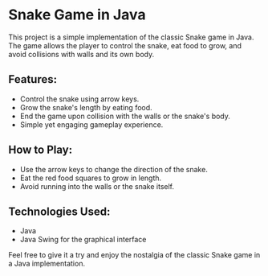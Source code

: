 # Snake Game in Java

This project is a simple implementation of the classic Snake game in Java. The game allows the player to control the snake, eat food to grow, and avoid collisions with walls and its own body.

## Features:
- Control the snake using arrow keys.
- Grow the snake's length by eating food.
- End the game upon collision with the walls or the snake's body.
- Simple yet engaging gameplay experience.

## How to Play:
- Use the arrow keys to change the direction of the snake.
- Eat the red food squares to grow in length.
- Avoid running into the walls or the snake itself.

## Technologies Used:
- Java
- Java Swing for the graphical interface

Feel free to give it a try and enjoy the nostalgia of the classic Snake game in a Java implementation.

